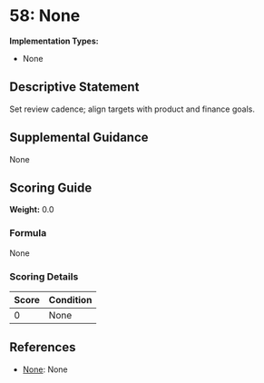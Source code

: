 # 58: None

**Implementation Types:**
- None

## Descriptive Statement

Set review cadence; align targets with product and finance goals.

## Supplemental Guidance

None

## Scoring Guide

**Weight:** 0.0

### Formula

None

### Scoring Details

| Score | Condition |
| ----- | --------- |
| 0 | None |

## References

- [None](None): None

